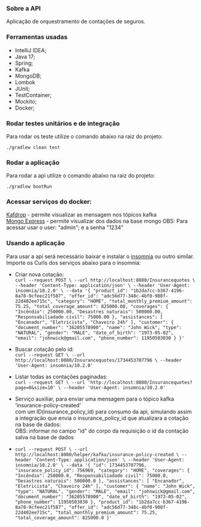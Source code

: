 ### Sobre a API

Aplicação de orquestramento de contações de seguros.

### Ferramentas usadas
* IntelliJ IDEA;
* Java 17;
* Spring;
* Kafka
* MongoDB;
* Lombok
* JUnit;
* TestContainer;
* Mockito;
* Docker;

### Rodar testes unitários e de integração
Para rodar os teste utilize o comando abaixo na raiz do projeto:

```./gradlew clean test```

### Rodar a aplicação
Para rodar a api utilize o comando abaixo na raiz do projeto:

```./gradlew bootRun```

### Acessar serviços do docker:
[Kafdrop](http://localhost:19000/) - permite visualizar as mensagem nos tópicos kafka   
[Mongo Express](http://localhost:8091/db/insurance/) - permite visualizar dos dados na base mongo
OBS: Para acessar usar o user: "admin"; e a senha "1234"

### Usando a aplicação
Para usar a api será necessário baixar e instalar o [insomnia](https://insomnia.rest/download) ou outro similar.  
Importe os Curls dos serviços abaixo para o insomnia:

* Criar nova cotação:  
  ``curl --request POST \
  --url http://localhost:8080/Insurancequotes \
  --header 'Content-Type: application/json' \
  --header 'User-Agent: insomnia/10.2.0' \
  --data '{
	"product_id": "1b2da7cc-b367-4196-8a78-9cfeec21f587",
	"offer_id": "adc56d77-348c-4bf0-908f-22d402ee715c",
	"category": "HOME",
	"total_monthly_premium_amount": 75.25,
	"total_coverage_amount": 825000.00,
	"coverages": {
		"Incêndio": 250000.00,
		"Desastres naturais": 500000.00,
		"Responsabiliadade civil": 75000.00
	},
	"assistances": [
		"Encanador",
		"Eletricista",
		"Chaveiro 24h"
	],
	"customer": {
		"document_number": "36205578900",
		"name": "John Wick",
		"type": "NATURAL",
		"gender": "MALE",
		"date_of_birth": "1973-05-02",
		"email": "johnwick@gmail.com",
		"phone_number": 11950503030
	}
}'``


* Buscar cotação pelo id:  
``curl --request GET \
  --url http://localhost:8080/Insurancequotes/1734453707796 \
  --header 'User-Agent: insomnia/10.2.0'``

* Listar todas as contações paginadas:  
``curl --request GET \
  --url 'http://localhost:8080/Insurancequotes?page=0&size=10' \
  --header 'User-Agent: insomnia/10.2.0'``


* Serviço auxiliar, para enviar uma mensagem para o tópico kafka 'insurance-policy-created'  
com um ID(insurance_policy_id) para consumo da api, simulando assim a integração que envia o insurance_policy_id 
que atualizara a cotação na base de dados:  
OBS: informar no campo "id" do corpo da requisição o id da contação salva na base de dados 
* ``curl --request POST \
  --url http://localhost:8080/helper/kafka/insurance-policy-created \
  --header 'Content-Type: application/json' \
  --header 'User-Agent: insomnia/10.2.0' \
  --data '{
	"id": 1734453707796,
	"insurance_policy_id": 756969,
	"category": "HOME",
	"coverages": {
		"Incêndio": 250000.0,
		"Responsabiliadade civil": 75000.0,
		"Desastres naturais": 500000.0
	},
	"assistances": [
		"Encanador",
		"Eletricista",
		"Chaveiro 24h"
	],
	"customer": {
		"name": "John Wick",
		"type": "NATURAL",
		"gender": "MALE",
		"email": "johnwick@gmail.com",
		"document_number": "36205578900",
		"date_of_birth": "1973-05-02",
		"phone_number": 11950503030
	},
	"product_id": "1b2da7cc-b367-4196-8a78-9cfeec21f587",
	"offer_id": "adc56d77-348c-4bf0-908f-22d402ee715c",
	"total_monthly_premium_amount": 75.25,
	"total_coverage_amount": 825000.0
}'``